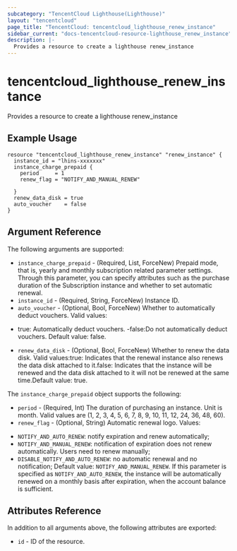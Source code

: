 ```yaml
---
subcategory: "TencentCloud Lighthouse(Lighthouse)"
layout: "tencentcloud"
page_title: "TencentCloud: tencentcloud_lighthouse_renew_instance"
sidebar_current: "docs-tencentcloud-resource-lighthouse_renew_instance"
description: |-
  Provides a resource to create a lighthouse renew_instance
---
```


# tencentcloud_lighthouse_renew_instance

Provides a resource to create a lighthouse renew_instance

## Example Usage

```hcl
resource "tencentcloud_lighthouse_renew_instance" "renew_instance" {
  instance_id = "lhins-xxxxxxx"
  instance_charge_prepaid {
    period     = 1
    renew_flag = "NOTIFY_AND_MANUAL_RENEW"

  }
  renew_data_disk = true
  auto_voucher    = false
}
```

## Argument Reference

The following arguments are supported:

* `instance_charge_prepaid` - (Required, List, ForceNew) Prepaid mode, that is, yearly and monthly subscription related parameter settings. Through this parameter, you can specify attributes such as the purchase duration of the Subscription instance and whether to set automatic renewal.
* `instance_id` - (Required, String, ForceNew) Instance ID.
* `auto_voucher` - (Optional, Bool, ForceNew) Whether to automatically deduct vouchers. Valid values:
- true: Automatically deduct vouchers.
-false:Do not automatically deduct vouchers. Default value: false.
* `renew_data_disk` - (Optional, Bool, ForceNew) Whether to renew the data disk. Valid values:true: Indicates that the renewal instance also renews the data disk attached to it.false: Indicates that the instance will be renewed and the data disk attached to it will not be renewed at the same time.Default value: true.

The `instance_charge_prepaid` object supports the following:

* `period` - (Required, Int) The duration of purchasing an instance. Unit is month. Valid values are (1, 2, 3, 4, 5, 6, 7, 8, 9, 10, 11, 12, 24, 36, 48, 60).
* `renew_flag` - (Optional, String) Automatic renewal logo. Values:
- `NOTIFY_AND_AUTO_RENEW`: notify expiration and renew automatically;
- `NOTIFY_AND_MANUAL_RENEW`: notification of expiration does not renew automatically. Users need to renew manually;
- `DISABLE_NOTIFY_AND_AUTO_RENEW`: no automatic renewal and no notification;
Default value: `NOTIFY_AND_MANUAL_RENEW`. If this parameter is specified as `NOTIFY_AND_AUTO_RENEW`, the instance will be automatically renewed on a monthly basis after expiration, when the account balance is sufficient.

## Attributes Reference

In addition to all arguments above, the following attributes are exported:

* `id` - ID of the resource.



